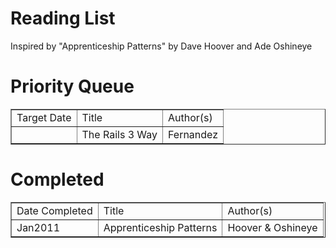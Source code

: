 Reading List
==

Inspired by "Apprenticeship Patterns" by Dave Hoover and Ade Oshineye


Priority Queue
==

<table border = "1">
	<tr>
		<td>Target Date</td>
		<td>Title</td>
		<td>Author(s)</td>
	</tr>
	<tr>
		<td>&nbsp;</td>
		<td>The Rails 3 Way</td>
		<td>Fernandez</td>
</table>

Completed
==

<table border = "1">
	<tr>
		<td>Date Completed</td>
		<td>Title</td>
		<td>Author(s)</td>
	</tr>
	<tr>
		<td>Jan2011</td>
		<td>Apprenticeship Patterns</td>
		<td>Hoover & Oshineye</td>
</table>

